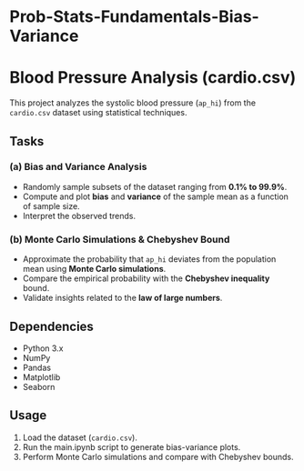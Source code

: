 # Prob-Stats-Fundamentals-Bias-Variance


# Blood Pressure Analysis (cardio.csv)

This project analyzes the systolic blood pressure (`ap_hi`) from the `cardio.csv` dataset using statistical techniques.

## Tasks

### (a) Bias and Variance Analysis
- Randomly sample subsets of the dataset ranging from **0.1% to 99.9%**.
- Compute and plot **bias** and **variance** of the sample mean as a function of sample size.
- Interpret the observed trends.

### (b) Monte Carlo Simulations & Chebyshev Bound
- Approximate the probability that `ap_hi` deviates from the population mean using **Monte Carlo simulations**.
- Compare the empirical probability with the **Chebyshev inequality** bound.
- Validate insights related to the **law of large numbers**.

## Dependencies
- Python 3.x
- NumPy
- Pandas
- Matplotlib
- Seaborn

## Usage
1. Load the dataset (`cardio.csv`).
2. Run the main.ipynb script to generate bias-variance plots.
3. Perform Monte Carlo simulations and compare with Chebyshev bounds.

